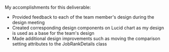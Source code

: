 My accomplishments for this deliverable:
* Provided feedback to each of the team member's design during the design meeting
* Created corresponding design components on Lucid chart as my design is used as a base for the team's design  
* Made additional design improvements such as moving the comparison setting attributes to the JobRankDetails class
